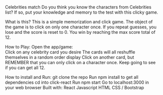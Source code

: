 Celebrities match
Do you think you know the characters from Celebrities list? If so, put your knowledge and memory to the test with this clicky game.

What is this?
This is a simple memorization and click game. The object of the game is to click on only one character once. If you repeat guesses, you lose and the score is reset to 0. You win by reaching the max score total of 12.

How to Play:
Open the app/game:  
Click on any celebrity card you desire
The cards will all reshuffle themselves in a random order display
Click on another card, but REMEMBER that you can only click on a character once.
Keep going to see if you can get all 12.

How to install and Run:
git clone the repo
Run npm install to get all dependencies
cd into click-react
Run npm start
Go to localhost:3000 in your web browser
Built with:
React
Javascript
HTML
CSS / Bootstrap